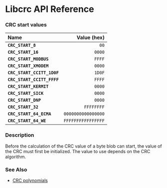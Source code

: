 # Libcrc API Reference

### CRC start values

| Name | Value (hex) |
| :--- | ---: |
|**`CRC_START_8`**|`00`|
|**`CRC_START_16`**|`0000`|
|**`CRC_START_MODBUS`**|`FFFF`|
|**`CRC_START_XMODEM`**|`0000`|
|**`CRC_START_CCITT_1D0F`**|`1D0F`|
|**`CRC_START_CCITT_FFFF`**|`FFFF`|
|**`CRC_START_KERMIT`**|`0000`|
|**`CRC_START_SICK`**|`0000`|
|**`CRC_START_DNP`**|`0000`|
|**`CRC_START_32`**|`FFFFFFFF`|
|**`CRC_START_64_ECMA`**|`0000000000000000`|
|**`CRC_START_64_WE`**|`FFFFFFFFFFFFFFFF`|

### Description

Before the calculation of the CRC value of a byte blob can start, the value of the CRC must first be initialized. The
value to use depends on the CRC algorithm.

### See Also

* [CRC polynomials](crc_poly.md)
